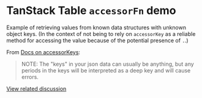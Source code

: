 # TanStack Table `accessorFn` demo

Example of retrieving values from known data structures with unknown object
keys. (In the context of not being to rely on `accessorKey` as a reliable method
for accessing the value because of the potential presence of `.`.)

From [Docs on accessorKeys](https://tanstack.com/table/latest/docs/guide/data#deep-keyed-data):

> NOTE: The "keys" in your json data can usually be anything, but any periods in
> the keys will be interpreted as a deep key and will cause errors.

[View related discussion](https://github.com/TanStack/table/discussions/5977)
